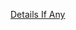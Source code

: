 [Details If Any](https://github.com/deathbybandaid/piholeparser/blob/master/RecentRunLogs/parsingscripts/RUAdListOld.md)

